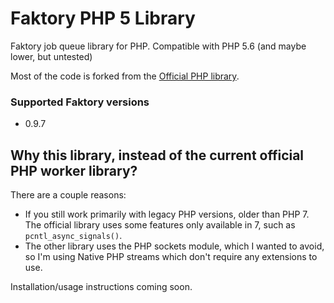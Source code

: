# Faktory PHP 5 Library
Faktory job queue library for PHP. Compatible with PHP 5.6 (and maybe lower, but untested)

Most of the code is forked from the [Official PHP library](https://github.com/basekit/faktory_worker_php).

### Supported Faktory versions
- 0.9.7

## Why this library, instead of the current official PHP worker library?
There are a couple reasons:
- If you still work primarily with legacy PHP versions, older than PHP 7. The official library uses some features only available in 7, such as `pcntl_async_signals()`.
- The other library uses the PHP sockets module, which I wanted to avoid, so I'm using Native PHP streams which don't require any extensions to use.

Installation/usage instructions coming soon.
